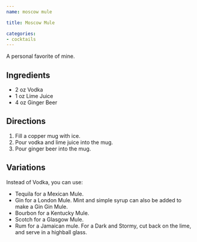 ```yaml
---
name: moscow mule

title: Moscow Mule

categories:
- cocktails
---
```


A personal favorite of mine.

## Ingredients
- 2 oz Vodka
- 1 oz Lime Juice
- 4 oz Ginger Beer

## Directions
1. Fill a copper mug with ice.
1. Pour vodka and lime juice into the mug.
1. Pour ginger beer into the mug.

## Variations
Instead of Vodka, you can use:

- Tequila for a Mexican Mule.
- Gin for a London Mule. Mint and simple syrup can also be added to make a Gin Gin Mule.
- Bourbon for a Kentucky Mule.
- Scotch for a Glasgow Mule.
- Rum for a Jamaican mule. For a Dark and Stormy, cut back on the lime, and serve in a highball glass.
